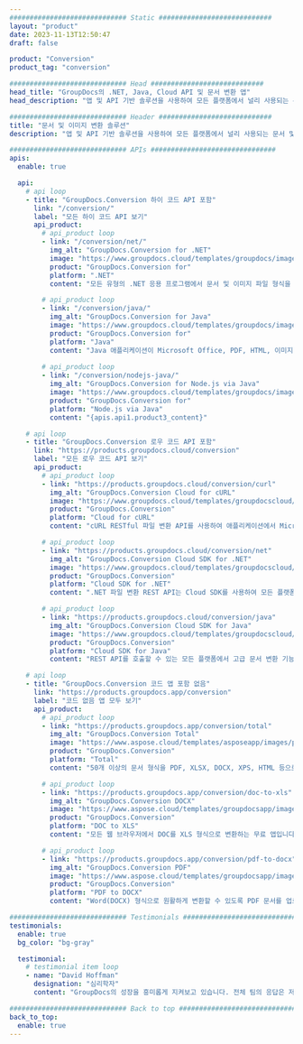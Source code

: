 ```yaml
---
############################# Static ############################
layout: "product"
date: 2023-11-13T12:50:47
draft: false

product: "Conversion"
product_tag: "conversion"

############################# Head ############################
head_title: "GroupDocs의 .NET, Java, Cloud API 및 문서 변환 앱"
head_description: "앱 및 API 기반 솔루션을 사용하여 모든 플랫폼에서 널리 사용되는 문서 및 이미지 파일 형식을 변환합니다."

############################# Header ############################
title: "문서 및 이미지 변환 솔루션"
description: "앱 및 API 기반 솔루션을 사용하여 모든 플랫폼에서 널리 사용되는 문서 및 이미지 파일 형식을 변환합니다."

############################# APIs ###############################
apis:
  enable: true

  api:
    # api loop
    - title: "GroupDocs.Conversion 하이 코드 API 포함"
      link: "/conversion/"
      label: "모든 하이 코드 API 보기"
      api_product:
        # api_product loop
        - link: "/conversion/net/"
          img_alt: "GroupDocs.Conversion for .NET"
          image: "https://www.groupdocs.cloud/templates/groupdocs/images/product-logos/groupdocs-conversion-net.png"
          product: "GroupDocs.Conversion for"
          platform: ".NET"
          content: "모든 유형의 .NET 응용 프로그램에서 문서 및 이미지 파일 형식을 정확하게 변환하는 기본 .NET API. 변환하는 동안 이미지 워터마크 추가를 지원합니다."

        # api_product loop
        - link: "/conversion/java/"
          img_alt: "GroupDocs.Conversion for Java"
          image: "https://www.groupdocs.cloud/templates/groupdocs/images/product-logos/groupdocs-conversion-java.png"
          product: "GroupDocs.Conversion for"
          platform: "Java"
          content: "Java 애플리케이션이 Microsoft Office, PDF, HTML, 이미지 및 기타 여러 가지를 포함한 모든 산업 표준 문서 형식 간에 쉽게 변환할 수 있도록 합니다."
          
        # api_product loop
        - link: "/conversion/nodejs-java/"
          img_alt: "GroupDocs.Conversion for Node.js via Java"
          image: "https://www.groupdocs.cloud/templates/groupdocs/images/product-logos/groupdocs-conversion-nodejs-java.png"
          product: "GroupDocs.Conversion for"
          platform: "Node.js via Java"
          content: "{apis.api1.product3_content}"

    # api loop
    - title: "GroupDocs.Conversion 로우 코드 API 포함"
      link: "https://products.groupdocs.cloud/conversion"
      label: "모든 로우 코드 API 보기"
      api_product:
        # api_product loop
        - link: "https://products.groupdocs.cloud/conversion/curl"
          img_alt: "GroupDocs.Conversion Cloud for cURL"
          image: "https://www.groupdocs.cloud/templates/groupdocscloud/images/sdk/272x272/groupdocs_conversion-for-curl.png"
          product: "GroupDocs.Conversion"
          platform: "Cloud for cURL"
          content: "cURL RESTful 파일 변환 API를 사용하여 애플리케이션에서 Microsoft Office, PDF, 이메일, 프로젝트, HTML 및 기타 일반 파일 형식을 쉽게 변환할 수 있습니다."

        # api_product loop
        - link: "https://products.groupdocs.cloud/conversion/net"
          img_alt: "GroupDocs.Conversion Cloud SDK for .NET"
          image: "https://www.groupdocs.cloud/templates/groupdocscloud/images/sdk/272x272/groupdocs_conversion-for-net.png"
          product: "GroupDocs.Conversion"
          platform: "Cloud SDK for .NET"
          content: ".NET 파일 변환 REST API는 Cloud SDK를 사용하여 모든 플랫폼에서 Microsoft Office, PDF, 이메일, 프로젝트, HTML 및 기타 일반 파일 형식을 쉽게 변환합니다."

        # api_product loop
        - link: "https://products.groupdocs.cloud/conversion/java"
          img_alt: "GroupDocs.Conversion Cloud SDK for Java"
          image: "https://www.groupdocs.cloud/templates/groupdocscloud/images/sdk/272x272/groupdocs_conversion-for-java.png"
          product: "GroupDocs.Conversion"
          platform: "Cloud SDK for Java"
          content: "REST API를 호출할 수 있는 모든 플랫폼에서 고급 문서 변환 기능으로 클라우드 기반 Java 애플리케이션을 강화하십시오."

    # api loop
    - title: "GroupDocs.Conversion 코드 앱 포함 없음"
      link: "https://products.groupdocs.app/conversion"
      label: "코드 없음 앱 모두 보기"
      api_product:
        # api_product loop
        - link: "https://products.groupdocs.app/conversion/total"
          img_alt: "GroupDocs.Conversion Total"
          image: "https://www.aspose.cloud/templates/asposeapp/images/products/logo/aspose_conversion-app.png"
          product: "GroupDocs.Conversion"
          platform: "Total"
          content: "50개 이상의 문서 형식을 PDF, XLSX, DOCX, XPS, HTML 등으로 변환합니다."

        # api_product loop
        - link: "https://products.groupdocs.app/conversion/doc-to-xls"
          img_alt: "GroupDocs.Conversion DOCX"
          image: "https://www.aspose.cloud/templates/groupdocsapp/images/products/logo/groupdocs_words-app.png"
          product: "GroupDocs.Conversion"
          platform: "DOC to XLS"
          content: "모든 웹 브라우저에서 DOC를 XLS 형식으로 변환하는 무료 앱입니다."

        # api_product loop
        - link: "https://products.groupdocs.app/conversion/pdf-to-docx"
          img_alt: "GroupDocs.Conversion PDF"
          image: "https://www.aspose.cloud/templates/groupdocsapp/images/products/logo/groupdocs_pdf-app.png"
          product: "GroupDocs.Conversion"
          platform: "PDF to DOCX"
          content: "Word(DOCX) 형식으로 원활하게 변환할 수 있도록 PDF 문서를 업로드하십시오."

############################# Testimonials ###############################
testimonials:
  enable: true
  bg_color: "bg-gray"

  testimonial:
    # testimonial item loop
    - name: "David Hoffman"
      designation: "심리학자"
      content: "GroupDocs의 성장을 흥미롭게 지켜보고 있습니다. 전체 팀의 응답은 저에게 큰 도움이 되었습니다. GroupDocs의 누군가와 이야기할 때 누군가가 듣고 있고 일이 일어나도록 할 수 있습니다."

############################# Back to top ###############################
back_to_top:
  enable: true
---
```

